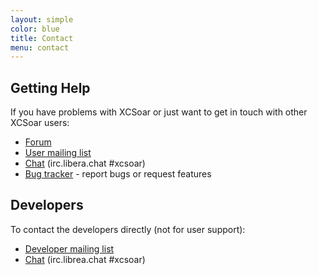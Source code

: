```yaml
---
layout: simple
color: blue
title: Contact
menu: contact
---
```


## Getting Help

If you have problems with XCSoar or just want to get in touch with
other XCSoar users:

- [Forum](http://forum.xcsoar.org/)
- [User mailing list](https://lists.sourceforge.net/lists/listinfo/xcsoar-user)
- [Chat](irc.html) (irc.libera.chat #xcsoar)
- [Bug tracker]({{site.trac_server_url}}/newticket) - report bugs or
  request features

## Developers

To contact the developers directly (not for user support):

- [Developer mailing list](https://lists.sourceforge.net/lists/listinfo/xcsoar-devel)
- [Chat](irc.html) (irc.librea.chat #xcsoar)
